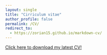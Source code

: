 ```yaml
---
layout: single
title: "Cirriculum vitae"
author_profile: false
permalink: /CV/
redirect_to:
  - https://zorian15.github.io/markdown-cv/
---
```


[Click here to download my latest CV!](https://zorian15.github.io/markdown-cv/)
